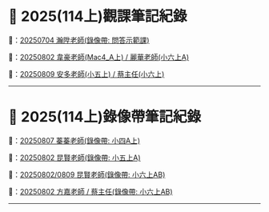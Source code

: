 # 💫 2025(114上)觀課筆記紀錄

🔗：[20250704 瀚陞老師(錄像帶: 問答示範課)](寰宇教師/250704.md)

🔗：[20250802 韋豪老師(Mac4_A上) / 麗華老師(小六上A)](寰宇教師/250802.md)

🔗：[20250809 安多老師(小五上) / 蔡主任(小六上)](寰宇教師/250809.md)

---

# 💫 2025(114上)錄像帶筆記紀錄

🔗：[20250807 蓁蓁老師(錄像帶: 小四A上)](寰宇教師/250807.md)

🔗：[20250802 昆賢老師(錄像帶: 小五上A)](寰宇教師/250816.md)

🔗：[20250802/0809 昆賢老師(錄像帶: 小六上AB)](寰宇教師/250815.md)

🔗：[20250802 方嘉老師 / 蔡主任(錄像帶: 小六上AB)](寰宇教師/250818.md)

---

